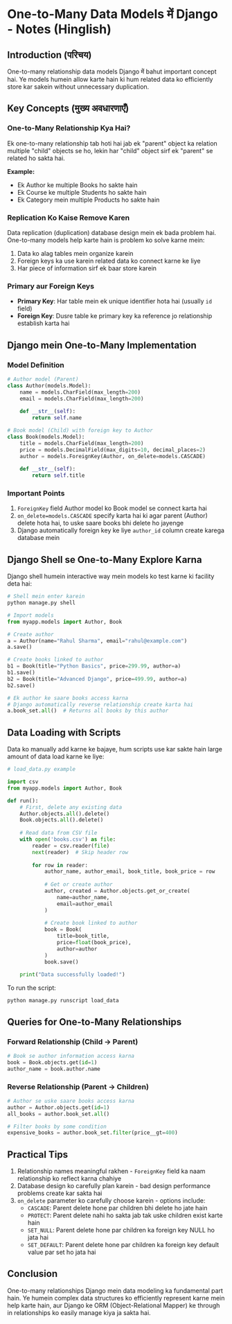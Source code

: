 # One-to-Many Data Models में Django - Notes (Hinglish)

## Introduction (परिचय)

One-to-many relationship data models Django में bahut important concept hai. Ye models humein allow karte hain ki hum related data ko efficiently store kar sakein without unnecessary duplication.

## Key Concepts (मुख्य अवधारणाएँ)

### One-to-Many Relationship Kya Hai?

Ek one-to-many relationship tab hoti hai jab ek "parent" object ka relation multiple "child" objects se ho, lekin har "child" object sirf ek "parent" se related ho sakta hai.

**Example:**
- Ek Author ke multiple Books ho sakte hain
- Ek Course ke multiple Students ho sakte hain
- Ek Category mein multiple Products ho sakte hain

### Replication Ko Kaise Remove Karen

Data replication (duplication) database design mein ek bada problem hai. One-to-many models help karte hain is problem ko solve karne mein:

1. Data ko alag tables mein organize karein
2. Foreign keys ka use karein related data ko connect karne ke liye
3. Har piece of information sirf ek baar store karein

### Primary aur Foreign Keys

- **Primary Key**: Har table mein ek unique identifier hota hai (usually `id` field)
- **Foreign Key**: Dusre table ke primary key ka reference jo relationship establish karta hai

## Django mein One-to-Many Implementation

### Model Definition

```python
# Author model (Parent)
class Author(models.Model):
    name = models.CharField(max_length=200)
    email = models.CharField(max_length=200)
    
    def __str__(self):
        return self.name

# Book model (Child) with foreign key to Author
class Book(models.Model):
    title = models.CharField(max_length=200)
    price = models.DecimalField(max_digits=10, decimal_places=2)
    author = models.ForeignKey(Author, on_delete=models.CASCADE)
    
    def __str__(self):
        return self.title
```

### Important Points

1. `ForeignKey` field Author model ko Book model se connect karta hai
2. `on_delete=models.CASCADE` specify karta hai ki agar parent (Author) delete hota hai, to uske saare books bhi delete ho jayenge
3. Django automatically foreign key ke liye `author_id` column create karega database mein

## Django Shell se One-to-Many Explore Karna

Django shell humein interactive way mein models ko test karne ki facility deta hai:

```python
# Shell mein enter karein
python manage.py shell

# Import models
from myapp.models import Author, Book

# Create author
a = Author(name="Rahul Sharma", email="rahul@example.com")
a.save()

# Create books linked to author
b1 = Book(title="Python Basics", price=299.99, author=a)
b1.save()
b2 = Book(title="Advanced Django", price=499.99, author=a)
b2.save()

# Ek author ke saare books access karna
# Django automatically reverse relationship create karta hai
a.book_set.all()  # Returns all books by this author
```

## Data Loading with Scripts

Data ko manually add karne ke bajaye, hum scripts use kar sakte hain large amount of data load karne ke liye:

```python
# load_data.py example

import csv
from myapp.models import Author, Book

def run():
    # First, delete any existing data
    Author.objects.all().delete()
    Book.objects.all().delete()
    
    # Read data from CSV file
    with open('books.csv') as file:
        reader = csv.reader(file)
        next(reader)  # Skip header row
        
        for row in reader:
            author_name, author_email, book_title, book_price = row
            
            # Get or create author
            author, created = Author.objects.get_or_create(
                name=author_name,
                email=author_email
            )
            
            # Create book linked to author
            book = Book(
                title=book_title,
                price=float(book_price),
                author=author
            )
            book.save()
    
    print("Data successfully loaded!")
```

To run the script:
```
python manage.py runscript load_data
```

## Queries for One-to-Many Relationships

### Forward Relationship (Child → Parent)

```python
# Book se author information access karna
book = Book.objects.get(id=1)
author_name = book.author.name
```

### Reverse Relationship (Parent → Children)

```python
# Author se uske saare books access karna
author = Author.objects.get(id=1)
all_books = author.book_set.all()

# Filter books by some condition
expensive_books = author.book_set.filter(price__gt=400)
```

## Practical Tips

1. Relationship names meaningful rakhen - `ForeignKey` field ka naam relationship ko reflect karna chahiye
2. Database design ko carefully plan karein - bad design performance problems create kar sakta hai
3. `on_delete` parameter ko carefully choose karein - options include:
   - `CASCADE`: Parent delete hone par children bhi delete ho jate hain
   - `PROTECT`: Parent delete nahi ho sakta jab tak uske children exist karte hain
   - `SET_NULL`: Parent delete hone par children ka foreign key NULL ho jata hai
   - `SET_DEFAULT`: Parent delete hone par children ka foreign key default value par set ho jata hai

## Conclusion

One-to-many relationships Django mein data modeling ka fundamental part hain. Ye humein complex data structures ko efficiently represent karne mein help karte hain, aur Django ke ORM (Object-Relational Mapper) ke through in relationships ko easily manage kiya ja sakta hai.
